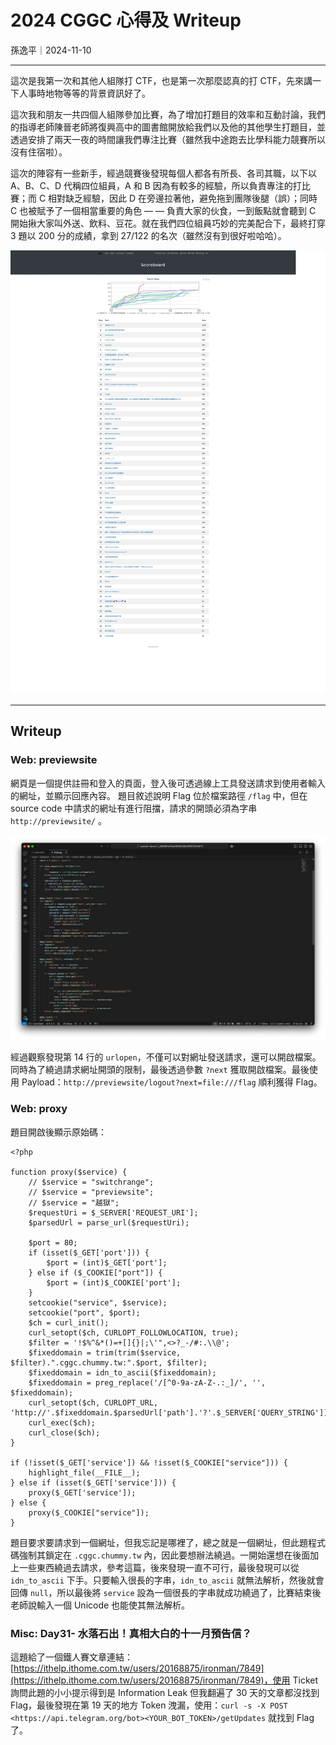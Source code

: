 # 2024 CGGC 心得及 Writeup

孫逸平｜2024-11-10

---

這次是我第一次和其他人組隊打 CTF，也是第一次那麼認真的打 CTF，先來講一下人事時地物等等的背景資訊好了。

這次我和朋友一共四個人組隊參加比賽，為了增加打題目的效率和互動討論，我們的指導老師陳晉老師將復興高中的圖書館開放給我們以及他的其他學生打題目，並透過安排了兩天一夜的時間讓我們專注比賽（雖然我中途跑去比學科能力競賽所以沒有住宿啦）。

這次的陣容有一些新手，經過競賽後發現每個人都各有所長、各司其職，以下以 A、B、C、D 代稱四位組員，A 和 B 因為有較多的經驗，所以負責專注的打比賽；而 C 相對缺乏經驗，因此 D 在旁邊拉著他，避免拖到團隊後腿（誤）；同時 C 也被賦予了一個相當重要的角色 — — 負責大家的伙食，一到飯點就會聽到 C 開始揪大家叫外送、飲料、豆花。就在我們四位組員巧妙的完美配合下，最終打穿 3 題以 200 分的成績，拿到 27/122 的名次（雖然沒有到很好啦哈哈）。

![計分板截圖](posts/2024-CGGC-writeup/01.webp)

---

## Writeup

### Web: previewsite

網頁是一個提供註冊和登入的頁面，登入後可透過線上工具發送請求到使用者輸入的網址，並顯示回應內容。
題目敘述說明 Flag 位於檔案路徑 `/flag` 中，但在 source code 中請求的網址有進行阻擋，請求的開頭必須為字串 `http://previewsite/` 。

![](posts/2024-CGGC-writeup/02.webp)

經過觀察發現第 14 行的 `urlopen`，不僅可以對網址發送請求，還可以開啟檔案。同時為了繞過請求網址開頭的限制，最後透過參數 `?next` 獲取開啟檔案。最後使用 Payload：`http://previewsite/logout?next=file:///flag` 順利獲得 Flag。

### Web: proxy

題目開啟後顯示原始碼：

```
<?php

function proxy($service) {
    // $service = "switchrange";
    // $service = "previewsite";
    // $service = "越獄";
    $requestUri = $_SERVER['REQUEST_URI'];
    $parsedUrl = parse_url($requestUri);

    $port = 80;
    if (isset($_GET['port'])) {
        $port = (int)$_GET['port'];
    } else if ($_COOKIE["port"]) {
        $port = (int)$_COOKIE['port'];
    }
    setcookie("service", $service);
    setcookie("port", $port);
    $ch = curl_init();
    curl_setopt($ch, CURLOPT_FOLLOWLOCATION, true);
    $filter = '!$%^&*()=+[]{}|;\'",<>?_-/#:.\\@';
    $fixeddomain = trim(trim($service, $filter).".cggc.chummy.tw:".$port, $filter);
    $fixeddomain = idn_to_ascii($fixeddomain);
    $fixeddomain = preg_replace('/[^0-9a-zA-Z-.:_]/', '', $fixeddomain);
    curl_setopt($ch, CURLOPT_URL, 'http://'.$fixeddomain.$parsedUrl['path'].'?'.$_SERVER['QUERY_STRING']);
    curl_exec($ch);
    curl_close($ch);
}

if (!isset($_GET['service']) && !isset($_COOKIE["service"])) {
    highlight_file(__FILE__);
} else if (isset($_GET['service'])) {
    proxy($_GET['service']);
} else {
    proxy($_COOKIE["service"]);
}
```

題目要求要請求到一個網址，但我忘記是哪裡了，總之就是一個網址，但此題程式碼強制其鎖定在 `.cggc.chummy.tw` 內，因此要想辦法繞過。一開始還想在後面加上一些東西繞過去請求，參考這篇，後來發現一直不可行，最後發現可以從 `idn_to_ascii` 下手。只要輸入很長的字串，`idn_to_ascii` 就無法解析，然後就會回傳 `null`，所以最後將 `service` 設為一個很長的字串就成功繞過了，比賽結束後老師說輸入一個 Unicode 也能使其無法解析。

### Misc: Day31- 水落石出！真相大白的十一月預告信？

這題給了一個鐵人賽文章連結：[https://ithelp.ithome.com.tw/users/20168875/ironman/7849](https://ithelp.ithome.com.tw/users/20168875/ironman/7849)，使用 Ticket 詢問此題的小小提示得到是 Information Leak 但我翻遍了 30 天的文章都沒找到 Flag，最後發現在第 19 天的地方 Token 洩漏，使用：`curl -s -X POST <https://api.telegram.org/bot><YOUR_BOT_TOKEN>/getUpdates` 就找到 Flag 了。